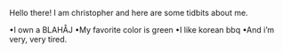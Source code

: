 Hello there! I am christopher and here are some tidbits about me.

•I own a BLAHÅJ 
•My favorite color is green
•I like korean bbq
•And i’m very, very tired.

<!---
chrisbjorn217/chrisbjorn217 is a ✨ special ✨ repository because its `README.md` (this file) appears on your GitHub profile.
You can click the Preview link to take a look at your changes.
--->
